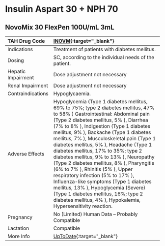 # Insulin Aspart 30 + NPH 70

## NovoMix 30 FlexPen 100U/mL 3mL

| TAH Drug Code      | [INOVM](https://www.tahsda.org.tw/drugs/hissearch.php?drug_code=INOVM){:target="_blank"}                                                                                                                                                                                                                                                                                                                                                                                                                                                                                                                                                                                                                                                      |
|:-------------------|:----------------------------------------------------------------------------------------------------------------------------------------------------------------------------------------------------------------------------------------------------------------------------------------------------------------------------------------------------------------------------------------------------------------------------------------------------------------------------------------------------------------------------------------------------------------------------------------------------------------------------------------------------------------------------------------------------------------------------------------------|
| Indications        | Treatment of patients with diabetes mellitus.                                                                                                                                                                                                                                                                                                                                                                                                                                                                                                                                                                                                                                                                                                 |
| Dosing             | SC, according to the individual needs of the patient.                                                                                                                                                                                                                                                                                                                                                                                                                                                                                                                                                                                                                                                                                         |
| Hepatic Impairment | Dose adjustment not necessary                                                                                                                                                                                                                                                                                                                                                                                                                                                                                                                                                                                                                                                                                                                 |
| Renal Impairment   | Dose adjustment not necessary                                                                                                                                                                                                                                                                                                                                                                                                                                                                                                                                                                                                                                                                                                                 |
| Contraindications  | Hypoglycaemia.                                                                                                                                                                                                                                                                                                                                                                                                                                                                                                                                                                                                                                                                                                                                |
| Adverse Effects    | Hypoglycemia (Type 1 diabetes mellitus, 69% to 75%; type 2 diabetes mellitus, 47% to 58% ) Gastrointestinal: Abdominal pain (Type 2 diabetes mellitus, 5% ), Diarrhea (7% to 8% ), Indigestion (Type 1 diabetes mellitus, 9% ), Backache (Type 1 diabetes mellitus, 7% ), Musculoskeletal pain (Type 1 diabetes mellitus, 5% ), Headache (Type 1 diabetes mellitus, 17% to 35%; type 2 diabetes mellitus, 9% to 13% ), Neuropathy (Type 2 diabetes mellitus, 8% ), Pharyngitis (6% to 7% ), Rhinitis (5% ), Upper respiratory infection (5% to 17% ), Influenza-like symptoms (Type 1 diabetes mellitus, 13% ), Hypoglycemia (Severe) (Type 1 diabetes mellitus, 16%; type 2 diabetes mellitus, 4% ), Hypokalemia, Hypersensitivity reaction. |
| Pregnancy          | No (Limited) Human Data – Probably Compatible                                                                                                                                                                                                                                                                                                                                                                                                                                                                                                                                                                                                                                                                                                 |
| Lactation          | Compatible                                                                                                                                                                                                                                                                                                                                                                                                                                                                                                                                                                                                                                                                                                                                    |
| More Info          | [UpToDate](https://www.uptodate.com/contents/insulin-aspart-30-and-nph-70-drug-information){:target="_blank"}                                                                                                                                                                                                                                                                                                                                                                                                                                                                                                                                                                                                                                 |

